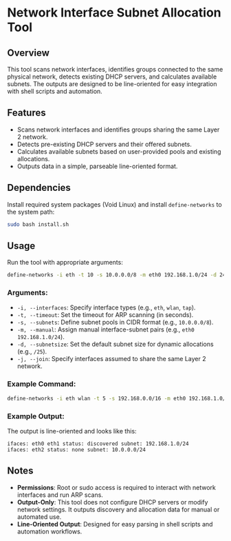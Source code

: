 # Network Interface Subnet Allocation Tool

## Overview

This tool scans network interfaces, identifies groups connected to the same physical network, detects existing DHCP servers, and calculates available subnets. The outputs are designed to be line-oriented for easy integration with shell scripts and automation.

## Features

- Scans network interfaces and identifies groups sharing the same Layer 2 network.
- Detects pre-existing DHCP servers and their offered subnets.
- Calculates available subnets based on user-provided pools and existing allocations.
- Outputs data in a simple, parseable line-oriented format.

## Dependencies

Install required system packages (Void Linux) and install `define-networks` to the system path:
```bash
sudo bash install.sh
```

## Usage

Run the tool with appropriate arguments:
```bash
define-networks -i eth -t 10 -s 10.0.0.0/8 -m eth0 192.168.1.0/24 -d 24
```

### Arguments:
- `-i, --interfaces`: Specify interface types (e.g., `eth`, `wlan`, `tap`).
- `-t, --timeout`: Set the timeout for ARP scanning (in seconds).
- `-s, --subnets`: Define subnet pools in CIDR format (e.g., `10.0.0.0/8`).
- `-m, --manual`: Assign manual interface-subnet pairs (e.g., `eth0 192.168.1.0/24`).
- `-d, --subnetsize`: Set the default subnet size for dynamic allocations (e.g., `/25`).
- `-j, --join`: Specify interfaces assumed to share the same Layer 2 network.

### Example Command:
```bash
define-networks -i eth wlan -t 5 -s 192.168.0.0/16 -m eth0 192.168.1.0/24 -d 24 -j eth0 eth1
```

### Example Output:
The output is line-oriented and looks like this:
```
ifaces: eth0 eth1 status: discovered subnet: 192.168.1.0/24
ifaces: eth2 status: none subnet: 10.0.0.0/24
```

## Notes

- **Permissions**: Root or sudo access is required to interact with network interfaces and run ARP scans.
- **Output-Only**: This tool does not configure DHCP servers or modify network settings. It outputs discovery and allocation data for manual or automated use.
- **Line-Oriented Output**: Designed for easy parsing in shell scripts and automation workflows.

